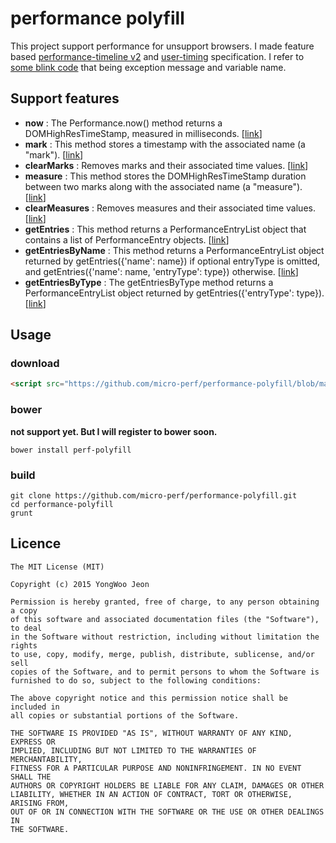 # performance polyfill
This project support performance for unsupport browsers. I made feature based [performance-timeline v2](http://www.w3.org/TR/performance-timeline-2/) and [user-timing](http://www.w3.org/TR/user-timing/) specification. I refer to [some blink code](https://code.google.com/p/chromium/codesearch#chromium/src/third_party/WebKit/Source/core/timing/) that being exception message and variable name.

## Support features
- **now** : The Performance.now() method returns a DOMHighResTimeStamp, measured in milliseconds. [[link](http://www.w3.org/TR/hr-time/#dom-performance-now)]
- **mark** : This method stores a timestamp with the associated name (a "mark"). [[link](http://www.w3.org/TR/user-timing/#dom-performance-mark)]
- **clearMarks** : Removes marks and their associated time values. [[link](http://www.w3.org/TR/user-timing/#dom-performance-clearmarks)]
- **measure** : This method stores the DOMHighResTimeStamp duration between two marks along with the associated name (a "measure"). [[link](http://www.w3.org/TR/user-timing/#dom-performance-measure)]
- **clearMeasures** : Removes measures and their associated time values. [[link](http://www.w3.org/TR/user-timing/#dom-performance-clearmeasures)]
- **getEntries** : This method returns a PerformanceEntryList object that contains a list of PerformanceEntry objects. [[link](http://www.w3.org/TR/performance-timeline-2/#dom-performance-getentries)]
- **getEntriesByName** : This method returns a PerformanceEntryList object returned by getEntries({'name': name}) if optional entryType is omitted, and getEntries({'name': name, 'entryType': type}) otherwise. [[link](http://www.w3.org/TR/performance-timeline-2/#dom-performance-getentriesbyname)]
- **getEntriesByType** : The getEntriesByType method returns a PerformanceEntryList object returned by getEntries({'entryType': type}). [[link](http://www.w3.org/TR/performance-timeline-2/#dom-performance-getentriesbytype)]

## Usage

### download
```html
<script src="https://github.com/micro-perf/performance-polyfill/blob/master/perf.js"></script>
```
### bower
**not support yet. But I will register to bower soon.**
```
bower install perf-polyfill
```
### build
```
git clone https://github.com/micro-perf/performance-polyfill.git
cd performance-polyfill
grunt
```

## Licence

```
The MIT License (MIT)

Copyright (c) 2015 YongWoo Jeon

Permission is hereby granted, free of charge, to any person obtaining a copy
of this software and associated documentation files (the "Software"), to deal
in the Software without restriction, including without limitation the rights
to use, copy, modify, merge, publish, distribute, sublicense, and/or sell
copies of the Software, and to permit persons to whom the Software is
furnished to do so, subject to the following conditions:

The above copyright notice and this permission notice shall be included in
all copies or substantial portions of the Software.

THE SOFTWARE IS PROVIDED "AS IS", WITHOUT WARRANTY OF ANY KIND, EXPRESS OR
IMPLIED, INCLUDING BUT NOT LIMITED TO THE WARRANTIES OF MERCHANTABILITY,
FITNESS FOR A PARTICULAR PURPOSE AND NONINFRINGEMENT. IN NO EVENT SHALL THE
AUTHORS OR COPYRIGHT HOLDERS BE LIABLE FOR ANY CLAIM, DAMAGES OR OTHER
LIABILITY, WHETHER IN AN ACTION OF CONTRACT, TORT OR OTHERWISE, ARISING FROM,
OUT OF OR IN CONNECTION WITH THE SOFTWARE OR THE USE OR OTHER DEALINGS IN
THE SOFTWARE.
```
